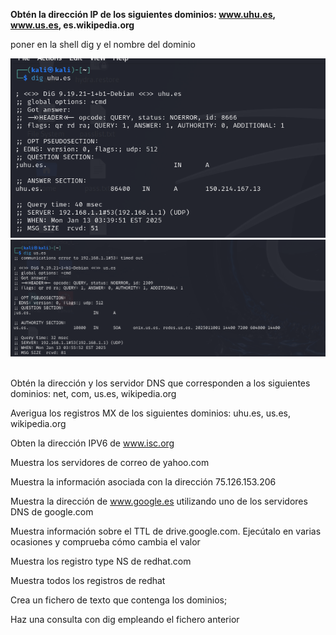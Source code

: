 
**Obtén la dirección IP de los siguientes dominios: www.uhu.es, www.us.es, es.wikipedia.org**

poner en la shell dig y el nombre del dominio

![](https://github.com/FlyFree624/ASIR-SREI/blob/main/tema0/imagenes/dig.png)
![](https://github.com/FlyFree624/ASIR-SREI/blob/main/tema0/imagenes/digus.png)
![]()

Obtén la dirección y los servidor DNS que corresponden a los siguientes dominios:  net, com, us.es, wikipedia.org


Averigua los registros MX de los siguientes dominios:  uhu.es, us.es, wikipedia.org


Obten la dirección IPV6 de www.isc.org


Muestra los servidores de correo de yahoo.com


Muestra la información asociada con la dirección 75.126.153.206


Muestra la dirección de www.google.es utilizando uno de los servidores DNS de google.com


Muestra información sobre el TTL de drive.google.com. Ejecútalo en varias ocasiones y comprueba cómo cambia el valor


Muestra los registro type NS de redhat.com


Muestra todos los registros de redhat


Crea un fichero de texto que contenga los dominios;

Haz una consulta con dig empleando el fichero anterior
